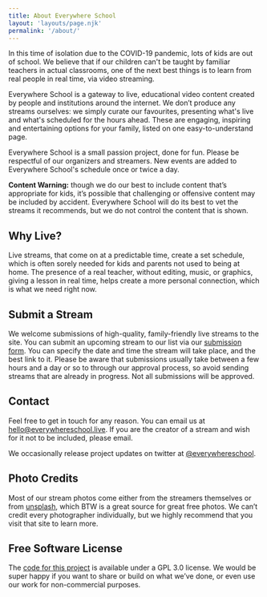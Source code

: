 ```yaml
---
title: About Everywhere School
layout: 'layouts/page.njk'
permalink: '/about/'
---
```

In this time of isolation due to the COVID-19 pandemic, lots of kids are out of school. We believe that if our children can't be taught by familiar teachers in actual classrooms, one of the next best things is to learn from real people in real time, via video streaming.

Everywhere School is a gateway to live, educational video content created by people and institutions around the internet. We don’t produce any streams ourselves: we simply curate our favourites, presenting what's live and what's scheduled for the hours ahead. These are engaging, inspiring and entertaining options for your family, listed on one easy-to-understand page.

Everywhere School is a small passion project, done for fun. Please be respectful of our organizers and streamers. New events are added to Everywhere School's schedule once or twice a day. 

**Content Warning:** though we do our best to include content that’s appropriate for kids, it’s possible that challenging or offensive content may be included by accident. Everywhere School will do its best to vet the streams it recommends, but we do not control the content that is shown. 

## Why Live?
Live streams, that come on at a predictable time, create a set schedule, which is often sorely needed for kids and parents not used to being at home. The presence of a real teacher, without editing, music, or graphics, giving a lesson in real time, helps create a more personal connection, which is what we need right now.

## Submit a Stream
We welcome submissions of high-quality, family-friendly live streams to the site. You can submit an upcoming stream to our list via our [submission form](tbd). You can specify the date and time the stream will take place, and the best link to it. Please be aware that submissions usually take between a few hours and a day or so to through our approval process, so avoid sending streams that are already in progress. Not all submissions will be approved.

## Contact

Feel free to get in touch for any reason. You can email us at [hello@everywhereschool.live](mailto:hello@everywhereschool.live). If you are the creator of a stream and wish for it not to be included, please email.

We occasionally release project updates on twitter at [@everywhereschool](https://twitter.com/everywhereschool/).

## Photo Credits

Most of our stream photos come either from the streamers themselves or from [unsplash](https://unsplash.com), which BTW is a great source for great free photos. We can’t credit every photographer individually, but we highly recommend that you visit that site to learn more.

## Free Software License

The [code for this project](https://github.com/everywhereschool/everywhereschool/) is available under a GPL 3.0 license. We would be super happy if you want to share or build on what we’ve done, or even use our work for non-commercial purposes.